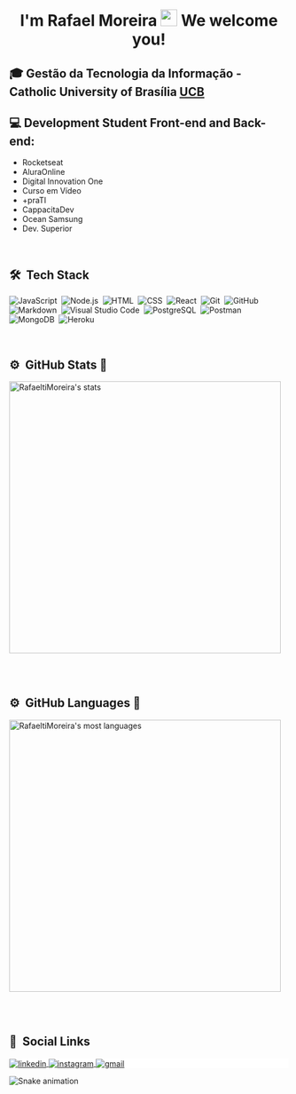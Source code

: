 
<h1 align="center">I'm Rafael Moreira <img src="https://raw.githubusercontent.com/kaueMarques/kaueMarques/master/hi.gif" width="30px"> We welcome you! </h1>
<!--
<a>
    <img align="right" src="https://media4.giphy.com/media/gXbkrOe5fVoyYKjGCr/giphy.gif?cid=790b761156e4ec760ffc734e5ee48b099535594fc49ecfb5&rid=giphy.gif&ct=g" alt="Coder GIF" width="480" height="490em">
</a> 
-->
<!-- https://media.giphy.com/media/SWoSkN6DxTszqIKEqv/giphy.gif -->

## 🎓 Gestão da Tecnologia da Informação - Catholic University of Brasília [UCB](https://www.linkedin.com/school/universidadecatolicadebrasilia/) 

## 💻 Development Student Front-end and Back-end: 
- Rocketseat 
- AluraOnline  
- Digital Innovation One 
- Curso em Vídeo  
- +praTI 
- CappacitaDev 
- Ocean Samsung 
- Dev. Superior

<br>

## 🛠 &nbsp;Tech Stack


![JavaScript](https://img.shields.io/badge/-JavaScript-05122A?style=flat&logo=javascript)&nbsp;
![Node.js](https://img.shields.io/badge/-Node.js-05122A?style=flat&logo=node.js)&nbsp;
![HTML](https://img.shields.io/badge/-HTML-05122A?style=flat&logo=HTML5)&nbsp;
![CSS](https://img.shields.io/badge/-CSS-05122A?style=flat&logo=CSS3&logoColor=1572B6)&nbsp;
![React](https://img.shields.io/badge/-React-05122A?style=flat&logo=react)&nbsp;
![Git](https://img.shields.io/badge/-Git-05122A?style=flat&logo=git)&nbsp;
![GitHub](https://img.shields.io/badge/-GitHub-05122A?style=flat&logo=github)&nbsp;
![Markdown](https://img.shields.io/badge/-Markdown-05122A?style=flat&logo=markdown)&nbsp;
![Visual Studio Code](https://img.shields.io/badge/-Visual%20Studio%20Code-05122A?style=flat&logo=visual-studio-code&logoColor=007ACC)&nbsp;
![PostgreSQL](https://img.shields.io/badge/-PostgreSQL-05122A?style=flat&logo=postgresql)&nbsp;
![Postman](https://img.shields.io/badge/-Postman-05122A?style=flat&logo=postman)&nbsp;
![MongoDB](https://img.shields.io/badge/-MongoDB-05122A?style=flat&logo=mongodb)&nbsp;
![Heroku](https://img.shields.io/badge/-Heroku-05122A?style=flat&logo=heroku)&nbsp;

<br>

## ⚙️ &nbsp;GitHub Stats 🚀


<p align="left" >
<img width="490em" src="https://github-readme-stats.vercel.app/api?username=RafaeltiMoreira&show_icons=true&theme=vision-friendly-dark" alt="RafaeltiMoreira's stats"/>
</p>  

<br />
<br />

## ⚙️ &nbsp;GitHub Languages 🚀


<p align="left" >
<img width="490em" src="https://github-readme-stats.vercel.app/api/top-langs/?username=RafaeltiMoreira&layout=compact&theme=vision-friendly-dark" alt="RafaeltiMoreira's most languages"/>
</p>

<br />
<br />

## 💬 &nbsp;Social Links


<p style="background:white">
<a href="https://www.linkedin.com/in/rafael-moreira-ti/" target="_blank">
  <img align="center" src="https://img.shields.io/badge/-Rafael Moreira-05122A?style=flat&logo=linkedin" alt="linkedin"/>
</a>
<a href="https://www.instagram.com/rafaelmoreiraa/" target="_blank">
 <img align="center" src="https://img.shields.io/badge/-Rafael Moreira-05122A?style=flat&logo=instagram" alt="instagram"/>
</a>
<a href="https://mail.google.com/" target="_blank">
 <img align="center" src="https://img.shields.io/badge/-rafaeltimoreirass@gmail.com-c14438?style=flat&logo=Gmail&logoColor=white&link=mailto:rafaeltimoreirass@gmail.com" alt="gmail"/>
</a>
</p>

![Snake animation](https://github.com/RafaeltiMoreira/RafaeltiMoreira/blob/output/github-contribution-grid-snake.svg)

<!--

## Sejam muito bem-vindos (as)! 👋 

<img align="right" height="590em" src="https://raw.githubusercontent.com/gist/RafaeltiMoreira/f0702d71855e0e2a352c4460cf14fa03/raw/20b909df1d73b5834fbff95eebda2a30d12f761a/readmecard.svg"/>
<h1 align="left">Sejam muito bem-vindos (as)! <img src="" width="30px">, I'm Rafael Moreira</h1>


# Rafael Moreira

Apaixonado por tecnologia.
<br/>🎓Estudante de Gestão da Tecnologia da Informação na Universidade Católica de Brasília.

 Atualmente estou trabalhando na **Secretaria de Estado de Segurança Pública do DF.**
 <br/> 🚀 Buscando crescimento com cursos de Programação Orientada a Objetos, Lógica de Programação, Front-end e Back-end. 
 <br/> 📧 Entre em contato comigo: [![Linkedin Badge](https://img.shields.io/badge/-RafaelMoreira-blue?style=flat-square&logo=Linkedin&logoColor=white&link=https://www.linkedin.com/in/rafael-moreira-ti/)](https://www.linkedin.com/in/rafael-moreira-ti/) 
| 
[![Gmail Badge](https://img.shields.io/badge/-rafaeltimoreirass@gmail.com-c14438?style=flat-square&logo=Gmail&logoColor=white&link=mailto:rafaeltimoreirass@gmail.com)](mailto:rafaeltimoreirass@gmail.com)

<img align="right" height="590em" src="https://raw.githubusercontent.com/gist/RafaeltiMoreira/f0702d71855e0e2a352c4460cf14fa03/raw/5edd166e9fc90c3cf40752c23fc72d005c020687/readmecard.svg"/>

-->

